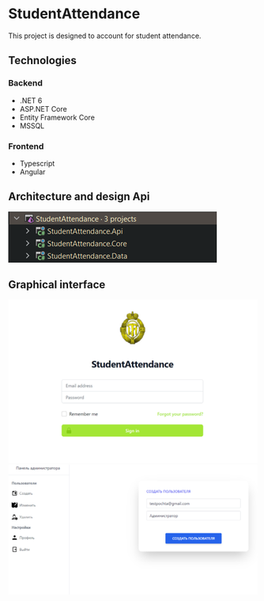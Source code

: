 # StudentAttendance

This project is designed to account for student attendance.

## Technologies

### Backend

- .NET 6
- ASP.NET Core
- Entity Framework Core
- MSSQL

### Frontend

- Typescript
- Angular

## Architecture and design Api

![DesignApi](https://github.com/Rigesand/StudentAttendance/blob/main/Docs/ArchitectureDesignApi.PNG)

## Graphical interface

![DesignApi](https://github.com/Rigesand/StudentAttendance/blob/main/Docs/AuthWindow.PNG)
![DesignApi](https://github.com/Rigesand/StudentAttendance/blob/main/Docs/AdminPanelCreateUser.PNG)
